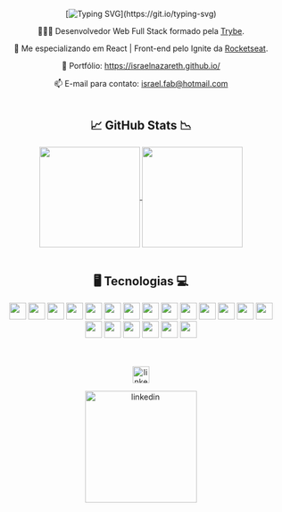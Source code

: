<div align="center">

  [![Typing SVG](https://readme-typing-svg.herokuapp.com?color=%23F1F070&size=26&center=true&vCenter=true&lines=Ol%C3%A1!%F0%9F%91%8B%F0%9F%8F%BB+Meu+nome+%C3%A9+Israel!)](https://git.io/typing-svg)

  👨🏻‍💻 Desenvolvedor Web Full Stack formado pela [Trybe](https://www.betrybe.com/).
  
  🌱 Me especializando em React | Front-end pelo Ignite da [Rocketseat](https://www.rocketseat.com.br/).
  
  📰 Portfólio: https://israelnazareth.github.io/

  📫 E-mail para contato: israel.fab@hotmail.com
  <br>
  <br>

  <h2>📈 GitHub Stats 📉</h2>

  <a href="https://github.com/anuraghazra/github-readme-stats">
    <img align=center height=180 src="https://github-readme-stats.vercel.app/api?username=israelnazareth&count_private=true&show_icons=true&theme=github_dark&hide_border=true&title_color=F1F070&icon_color=C0BF5A" />
  </a>

  <a href="https://github.com/anuraghazra/github-readme-stats">
    <img align=center height=180 align=top src="https://github-readme-stats.vercel.app/api/top-langs/?username=israelnazareth&count_private=true&theme=github_dark&layout=compact&hide_border=true&title_color=F1F070" />
  </a>
  <br>
  <br>

  <h2> 🖥️ Tecnologias 💻 </h2>

  <div>
    <!--react--><img height=30 src="https://shields.io/badge/_-React.js-0D1117?logo=react&style=for-the-badge&logoColor=F1F070">
    <!--ts--><img height=30 src="https://shields.io/badge/_-TypeScript-0D1117?logo=typescript&style=for-the-badge&logoColor=F1F070">
    <!--vite--><img height=30 src="https://shields.io/badge/_-Vite-0D1117?logo=vite&style=for-the-badge&logoColor=F1F070">
    <!--nextjs--><img height=30 src="https://shields.io/badge/_-Next.js-0D1117?logo=nextdotjs&style=for-the-badge&logoColor=F1F070">
    <!--styled-components--><img height=30 src="https://shields.io/badge/_-Styled Components-0D1117?logo=styledcomponents&style=for-the-badge&logoColor=F1F070">
    <!--js--><img height=30 src="https://shields.io/badge/_-JavaScript-0D1117?logo=javascript&style=for-the-badge&logoColor=F1F070">
    <!--hmtl5--><img height=30 src="https://shields.io/badge/_-HTML-0D1117?logo=html5&style=for-the-badge&logoColor=F1F070&">
    <!--css3--><img height=30 src="https://shields.io/badge/_-CSS-0D1117?logo=css3&style=for-the-badge&logoColor=F1F070">
    <!--git--><img height=30 src="https://shields.io/badge/_-git-0D1117?logo=git&style=for-the-badge&logoColor=F1F070">
    <!--axios--><img height=30 src="https://shields.io/badge/_-Axios-0D1117?logo=axios&style=for-the-badge&logoColor=F1F070">
    <!--redux--><img height=30 src="https://shields.io/badge/_-REDUX-0D1117?logo=redux&style=for-the-badge&logoColor=F1F070">
    <!--bootstrap--><img height=30 src="https://shields.io/badge/_-BOOTSTRAP-0D1117?logo=bootstrap&style=for-the-badge&logoColor=F1F070">
    <!--npm--><img height=30 src="https://shields.io/badge/_-npm-0D1117?logo=npm&style=for-the-badge&logoColor=F1F070">
    <!--nodejs--><img height=30 src="https://shields.io/badge/_-nodejs-0D1117?logo=nodedotjs&style=for-the-badge&logoColor=F1F070">
    <!--nodemon--><img height=30 src="https://shields.io/badge/_-nodemon-0D1117?logo=nodemon&style=for-the-badge&logoColor=F1F070">
    <!--jest--><img height=30 src="https://shields.io/badge/_-jest-0D1117?logo=jest&style=for-the-badge&logoColor=F1F070">
    <!--docker--><img height=30 src="https://shields.io/badge/_-docker-0D1117?logo=docker&style=for-the-badge&logoColor=F1F070">
    <!--mysql--><img height=30 src="https://shields.io/badge/_-mysql-0D1117?logo=mysql&style=for-the-badge&logoColor=F1F070">
    <!--linux--><img height=30 src="https://shields.io/badge/_-windows-0D1117?logo=windows&style=for-the-badge&logoColor=F1F070">
    <!--linux--><img height=30 src="https://shields.io/badge/_-linux-0D1117?logo=linux&style=for-the-badge&logoColor=F1F070">
  </div>
  <br>
  <br>

  [<img src='https://shields.io/badge/_-linkedin-0D1117?logo=linkedin&style=for-the-badge&logoColor=F1F070' alt='linkedin' height=30>](https://www.linkedin.com/in/israelnazareth/)
  
  <img src='https://user-images.githubusercontent.com/85763987/211944009-c585d5ad-cc29-4c13-8309-4f95f96c2f5b.gif' alt='linkedin' height=200>
</div>
